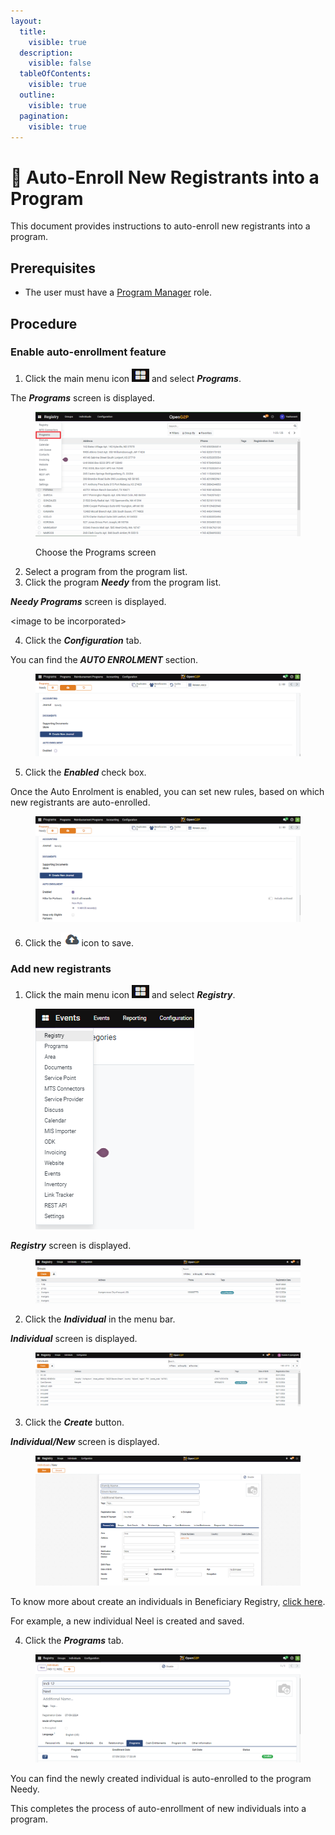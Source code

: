 ```yaml
---
layout:
  title:
    visible: true
  description:
    visible: false
  tableOfContents:
    visible: true
  outline:
    visible: true
  pagination:
    visible: true
---
```


# 📔 Auto-Enroll New Registrants into a Program

This document provides instructions to auto-enroll new registrants into a program.

## Prerequisites

* The user must have a [Program Manager](../../../features/program-management/role-of-a-program-manager.md) role.&#x20;

## Procedure

### Enable auto-enrollment feature

1. Click the main menu icon ![](../../../../.gitbook/assets/main-menu.png) and select _**Programs**_.

The _**Programs**_ screen is displayed.

<figure><img src="../../../../.gitbook/assets/programs.png" alt=""><figcaption><p>Choose the Programs screen</p></figcaption></figure>

2. Select a program from the program list.
3. Click the program _**Needy**_ from the program list.

_**Needy Programs**_ screen is displayed.

\<image to be incorporated>

4. Click the _**Configuration**_ tab.

You can find the _**AUTO ENROLMENT**_ section.

<figure><img src="../../../../.gitbook/assets/auto-enrolment.png" alt=""><figcaption></figcaption></figure>

5. Click the _**Enabled**_ check box.

Once the Auto Enrolment is enabled, you can set new rules, based on which new registrants are auto-enrolled.

<figure><img src="../../../../.gitbook/assets/new-rule-auto-enrol.png" alt=""><figcaption></figcaption></figure>

6. Click the<img src="../../../../.gitbook/assets/icon-save-manually.png" alt="" data-size="original">icon to save.

### Add new registrants

1. Click the main menu icon ![](../../../../.gitbook/assets/main-menu.png) and select _**Registry**_.

<figure><img src="../../../../.gitbook/assets/main-menu-registry.png" alt=""><figcaption></figcaption></figure>

_**Registry**_ screen is displayed.

<figure><img src="../../../../.gitbook/assets/registry.png" alt=""><figcaption></figcaption></figure>

2. Click the _**Individual**_ in the menu bar.

_**Individual**_ screen is displayed.

<figure><img src="../../../../.gitbook/assets/individual-screen.png" alt=""><figcaption></figcaption></figure>

3. Click the _**Create**_ button.

_**Individual/New**_ screen is displayed.

<figure><img src="../../../../.gitbook/assets/individual-new-screen-registry.png" alt=""><figcaption></figcaption></figure>

To know more about create an individuals in Beneficiary Registry, [click here](../../beneficiary-management/beneficiary-registry/user-guides/create-an-individual-registrant.md).

For example, a new individual Neel is created and saved.

4. Click the _**Programs**_ tab.

<figure><img src="../../../../.gitbook/assets/auto-enrol-individual.png" alt=""><figcaption></figcaption></figure>

You can find the newly created individual is auto-enrolled to the program Needy.

This completes the process of auto-enrollment of new individuals into a program.
